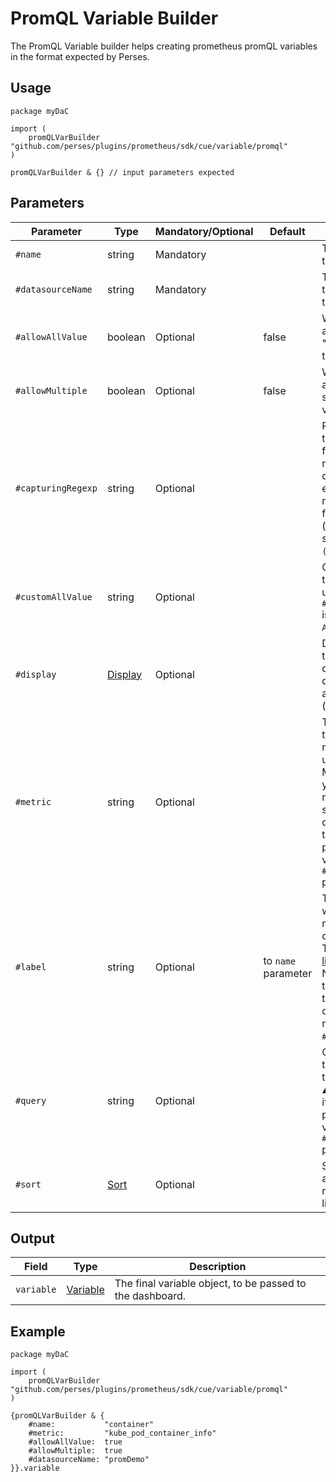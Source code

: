 # PromQL Variable Builder

The PromQL Variable builder helps creating prometheus promQL variables in the format expected by Perses.

## Usage

```cue
package myDaC

import (
	promQLVarBuilder "github.com/perses/plugins/prometheus/sdk/cue/variable/promql"
)

promQLVarBuilder & {} // input parameters expected
```

## Parameters

| Parameter          | Type                                                                             | Mandatory/Optional | Default             | Description                                                                                                                                                                           |
|--------------------|----------------------------------------------------------------------------------|--------------------|---------------------|---------------------------------------------------------------------------------------------------------------------------------------------------------------------------------------|
| `#name`            | string                                                                           | Mandatory          |                     | The name of this variable.                                                                                                                                                            |
| `#datasourceName`  | string                                                                           | Mandatory          |                     | The name of the datasource to query.                                                                                                                                                  |
| `#allowAllValue`   | boolean                                                                          | Optional           | false               | Whether to append the "All" value to the list.                                                                                                                                        |
| `#allowMultiple`   | boolean                                                                          | Optional           | false               | Whether to allow multi-selection of values.                                                                                                                                           |
| `#capturingRegexp` | string                                                                           | Optional           |                     | Regexp used to catch and filter the results of the query. If empty, then nothing is filtered (equivalent of setting it to `(.*)`).                                                    |
| `#customAllValue`  | string                                                                           | Optional           |                     | Custom value that will be used if `#allowAllValue` is true and if `All` is selected.                                                                                                  |
| `#display`         | [Display](https://perses.dev/perses/docs/api/variable/#display-specification)    | Optional           |                     | Display object to tune the display name, description and visibility (show/hide).                                                                                                      |
| `#metric`          | string                                                                           | Optional           |                     | The name of the source metric to be used. ⚠️ Mandatory if you want to rely on the standard query pattern, thus didn't provide a value to the `#query` parameter.                     |
| `#label`           | string                                                                           | Optional           | to `name` parameter | The label from which to retrieve the list of values. ⚠️ The [filter library](../filter.md) does NOT rely on this parameter to build the corresponding matcher, only `#name` is used. |
| `#query`           | string                                                                           | Optional           |                     | Custom query to be used for this variable. ⚠️ Mandatory if you didn't provide a value to the `#metric` parameter.                                                                    |
| `#sort`            | [Sort](https://perses.dev/perses/docs/api/variable/#list-variable-specification) | Optional           |                     | Sort method to apply when rendering the list of values.                                                                                                                               |

## Output

| Field      | Type                                                                            | Description                                               |
|------------|---------------------------------------------------------------------------------|-----------------------------------------------------------|
| `variable` | [Variable](https://perses.dev/perses/docs/api/variable/#variable-specification) | The final variable object, to be passed to the dashboard. |

## Example

```cue
package myDaC

import (
	promQLVarBuilder "github.com/perses/plugins/prometheus/sdk/cue/variable/promql"
)

{promQLVarBuilder & {
	#name:           "container"
	#metric:         "kube_pod_container_info"
	#allowAllValue:  true
	#allowMultiple:  true
	#datasourceName: "promDemo"
}}.variable
```
